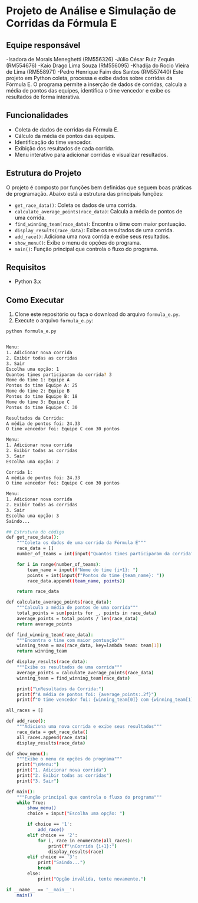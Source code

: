 # Projeto de Análise e Simulação de Corridas da Fórmula E
## Equipe responsável
-Isadora de Morais Meneghetti (RM556326)
-Júlio César Ruiz Zequin (RM554676)
-Kaio Drago Lima Souza (RM556095)
-Khadija do Rocio Vieira de Lima (RM558971)
-Pedro Henrique Faim dos Santos (RM557440)
Este projeto em Python coleta, processa e exibe dados sobre corridas da Fórmula E. O programa permite a inserção de dados de corridas, calcula a média de pontos das equipes, identifica o time vencedor e exibe os resultados de forma interativa.

## Funcionalidades

- Coleta de dados de corridas da Fórmula E.
- Cálculo da média de pontos das equipes.
- Identificação do time vencedor.
- Exibição dos resultados de cada corrida.
- Menu interativo para adicionar corridas e visualizar resultados.

## Estrutura do Projeto

O projeto é composto por funções bem definidas que seguem boas práticas de programação. Abaixo está a estrutura das principais funções:

- `get_race_data()`: Coleta os dados de uma corrida.
- `calculate_average_points(race_data)`: Calcula a média de pontos de uma corrida.
- `find_winning_team(race_data)`: Encontra o time com maior pontuação.
- `display_results(race_data)`: Exibe os resultados de uma corrida.
- `add_race()`: Adiciona uma nova corrida e exibe seus resultados.
- `show_menu()`: Exibe o menu de opções do programa.
- `main()`: Função principal que controla o fluxo do programa.

## Requisitos

- Python 3.x

## Como Executar

1. Clone este repositório ou faça o download do arquivo `formula_e.py`.
2. Execute o arquivo `formula_e.py`:

```bash
python formula_e.py


Menu:
1. Adicionar nova corrida
2. Exibir todas as corridas
3. Sair
Escolha uma opção: 1
Quantos times participaram da corrida? 3
Nome do time 1: Equipe A
Pontos do time Equipe A: 25
Nome do time 2: Equipe B
Pontos do time Equipe B: 18
Nome do time 3: Equipe C
Pontos do time Equipe C: 30

Resultados da Corrida:
A média de pontos foi: 24.33
O time vencedor foi: Equipe C com 30 pontos

Menu:
1. Adicionar nova corrida
2. Exibir todas as corridas
3. Sair
Escolha uma opção: 2

Corrida 1:
A média de pontos foi: 24.33
O time vencedor foi: Equipe C com 30 pontos

Menu:
1. Adicionar nova corrida
2. Exibir todas as corridas
3. Sair
Escolha uma opção: 3
Saindo...

## Estrutura do código
def get_race_data():
    """Coleta os dados de uma corrida da Fórmula E"""
    race_data = []
    number_of_teams = int(input("Quantos times participaram da corrida? "))

    for i in range(number_of_teams):
        team_name = input(f"Nome do time {i+1}: ")
        points = int(input(f"Pontos do time {team_name}: "))
        race_data.append((team_name, points))

    return race_data

def calculate_average_points(race_data):
    """Calcula a média de pontos de uma corrida"""
    total_points = sum(points for _, points in race_data)
    average_points = total_points / len(race_data)
    return average_points

def find_winning_team(race_data):
    """Encontra o time com maior pontuação"""
    winning_team = max(race_data, key=lambda team: team[1])
    return winning_team

def display_results(race_data):
    """Exibe os resultados de uma corrida"""
    average_points = calculate_average_points(race_data)
    winning_team = find_winning_team(race_data)

    print("\nResultados da Corrida:")
    print(f"A média de pontos foi: {average_points:.2f}")
    print(f"O time vencedor foi: {winning_team[0]} com {winning_team[1]} pontos")

all_races = []

def add_race():
    """Adiciona uma nova corrida e exibe seus resultados"""
    race_data = get_race_data()
    all_races.append(race_data)
    display_results(race_data)

def show_menu():
    """Exibe o menu de opções do programa"""
    print("\nMenu:")
    print("1. Adicionar nova corrida")
    print("2. Exibir todas as corridas")
    print("3. Sair")

def main():
    """Função principal que controla o fluxo do programa"""
    while True:
        show_menu()
        choice = input("Escolha uma opção: ")

        if choice == '1':
            add_race()
        elif choice == '2':
            for i, race in enumerate(all_races):
                print(f"\nCorrida {i+1}:")
                display_results(race)
        elif choice == '3':
            print("Saindo...")
            break
        else:
            print("Opção inválida, tente novamente.")

if __name__ == '__main__':
    main()






